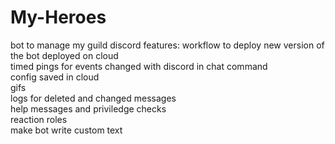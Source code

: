 # My-Heroes
bot to manage my guild discord
features:
workflow to deploy new version of the bot
deployed on cloud  
timed pings for events changed with discord in chat command  
config saved in cloud  
gifs  
logs for deleted and changed messages  
help messages and priviledge checks  
reaction roles  
make bot write custom text  
